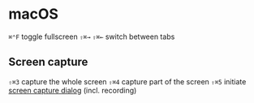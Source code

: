 # macOS

`⌘⌃F` toggle fullscreen
`⇧⌘→` `⇧⌘←` switch between tabs

## Screen capture

`⇧⌘3` capture the whole screen
`⇧⌘4` capture part of the screen
`⇧⌘5` initiate [screen capture dialog] (incl. recording)

[screen capture dialog]: https://support.apple.com/en-us/HT208721